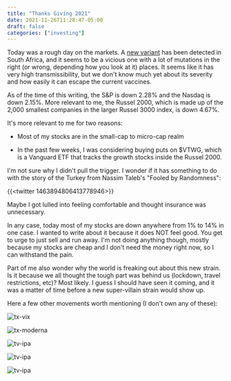 ```yaml
---
title: "Thanks Giving 2021"
date: 2021-11-26T11:28:47-05:00
draft: false
categories: ["investing"]
---
```


Today was a rough day on the markets. A [new variant](https://www.bbc.com/news/health-59418127) has been detected in South Africa, and it seems to be a vicious one with a lot of mutations in the right (or wrong, depending how you look at it) places. It seems like it has very high transmissibility, but we don't know much yet about its severity and how easily it can escape the current vaccines.

As of the time of this writing, the S&P is down 2.28% and the Nasdaq is down 2.15%. More relevant to me, the Russel 2000, which is made up of the 2,000 smallest companies in the larger Russel 3000 index, is down 4.67%.

It's more relevant to me for two reasons:

- Most of my stocks are in the small-cap to micro-cap realm

- In the past few weeks, I was considering buying puts on $VTWG, which is a Vanguard ETF that tracks the growth stocks inside the Russel 2000. 

I'm not sure why I didn't pull the trigger. I wonder if it has something to do with the story of the Turkey from Nassim Taleb's "Fooled by Randomness":

{{<twitter 1463894806413778946>}}

Maybe I got lulled into feeling comfortable and thought insurance was unnecessary. 

In any case, today most of my stocks are down anywhere from 1% to 14% in one case. I wanted to write about it because it does NOT feel good. You get to urge to just sell and run away. I'm not doing anything though, mostly because my stocks are cheap and I don't need the money right now, so I can withstand the pain. 

Part of me also wonder why the world is freaking out about this new strain. Is it because we all thought the tough part was behind us (lockdown, travel restrictions, etc)? Most likely. I guess I should have seen it coming, and it was a matter of time before a new super-villain strain would show up.

Here a few other movements worth mentioning (I don't own any of these):

![tx-vix](/images/tv-vix.png)
<br/>

![tx-moderna](/images/tv-moderna.png)
<br/>

![tv-ipa](/images/tv-ipa.png)
<br/>

![tv-ipa](/images/tv-ac.png)
<br/>

![tv-ipa](/images/tv-wti.png)
<br/>
